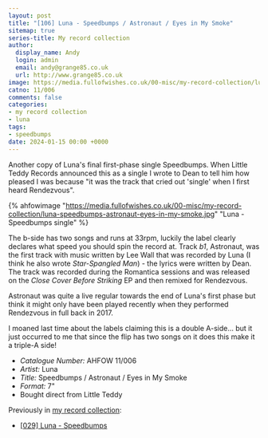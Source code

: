 ```yaml
---
layout: post
title: "[106] Luna - Speedbumps / Astronaut / Eyes in My Smoke"
sitemap: true
series-title: My record collection
author:
  display_name: Andy
  login: admin
  email: andy@grange85.co.uk
  url: http://www.grange85.co.uk
image: https://media.fullofwishes.co.uk/00-misc/my-record-collection/luna-speedbumps-astronaut-eyes-in-my-smoke.jpg
catno: 11/006
comments: false
categories:
- my record collection
- luna
tags:
- speedbumps
date: 2024-01-15 00:00 +0000
---
```

Another copy of Luna's final first-phase single Speedbumps. When Little Teddy Records announced this as a single I wrote to Dean to tell him how pleased I was because "it was the track that cried out 'single' when I first heard Rendezvous".

{% ahfowimage "https://media.fullofwishes.co.uk/00-misc/my-record-collection/luna-speedbumps-astronaut-eyes-in-my-smoke.jpg" "Luna - Speedbumps single" %}

The b-side has two songs and runs at 33rpm, luckily the label clearly declares what speed you should spin the record at. Track _b1_, Astronaut, was the first track with music written by Lee Wall that was recorded by Luna (I think he also wrote _Star-Spangled Man_) - the lyrics were written by Dean. The track was recorded during the Romantica sessions and was released on the _Close Cover Before Striking_ EP and then remixed for Rendezvous.

<!--more-->

Astronaut was quite a live regular towards the end of Luna's first phase but think it might only have been played recently when they performed Rendezvous in full back in 2017.

I moaned last time about the labels claiming this is a double A-side... but it just occurred to me that since the flip has two songs on it does this make it a triple-A side!

 - *Catalogue Number:* AHFOW 11/006
 - *Artist:* Luna
 - *Title:* Speedbumps / Astronaut / Eyes in My Smoke
 - *Format:* 7"
 - Bought direct from Little Teddy

Previously in [my record collection](/category/my-record-collection):
 - [[029] Luna - Speedbumps](/2023/04/27/my-record-collection-029-luna-speedbumps/)
